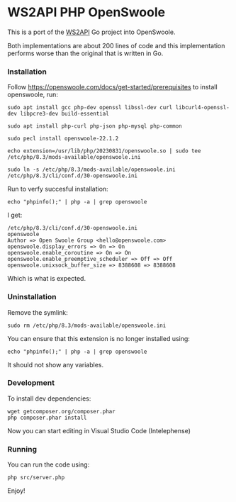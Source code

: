 # WS2API PHP OpenSwoole

This is a port of the [WS2API](https://github.com/mevdschee/ws2api) Go project
into OpenSwoole.

Both implementations are about 200 lines of code and this implementation 
performs worse than the original that is written in Go.

### Installation

Follow https://openswoole.com/docs/get-started/prerequisites to install
openswoole, run:

    sudo apt install gcc php-dev openssl libssl-dev curl libcurl4-openssl-dev libpcre3-dev build-essential

    sudo apt install php-curl php-json php-mysql php-common

    sudo pecl install openswoole-22.1.2 

    echo extension=/usr/lib/php/20230831/openswoole.so | sudo tee /etc/php/8.3/mods-available/openswoole.ini

    sudo ln -s /etc/php/8.3/mods-available/openswoole.ini /etc/php/8.3/cli/conf.d/30-openswoole.ini

Run to verfy succesful installation:

    echo "phpinfo();" | php -a | grep openswoole

I get:

    /etc/php/8.3/cli/conf.d/30-openswoole.ini
    openswoole
    Author => Open Swoole Group <hello@openswoole.com>
    openswoole.display_errors => On => On
    openswoole.enable_coroutine => On => On
    openswoole.enable_preemptive_scheduler => Off => Off
    openswoole.unixsock_buffer_size => 8388608 => 8388608

Which is what is expected.

### Uninstallation

Remove the symlink:

    sudo rm /etc/php/8.3/mods-available/openswoole.ini

You can ensure that this extension is no longer installed using:

    echo "phpinfo();" | php -a | grep openswoole

It should not show any variables.

### Development

To install dev dependencies:

    wget getcomposer.org/composer.phar
    php composer.phar install

Now you can start editing in Visual Studio Code (Intelephense)

### Running

You can run the code using:

    php src/server.php

Enjoy!
